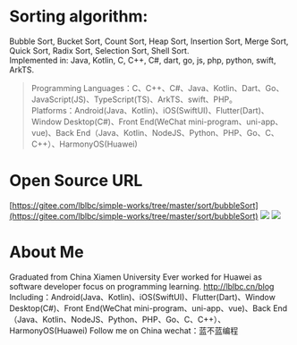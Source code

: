 # Sorting algorithm:
Bubble Sort, Bucket Sort, Count Sort, Heap Sort, Insertion Sort, Merge Sort, Quick Sort, Radix Sort, Selection Sort, Shell Sort.  
Implemented in:
Java, Kotlin, C, C++, C#, dart, go, js, php, python, swift, ArkTS.
> Programming Languages：C、C++、C#、Java、Kotlin、Dart、Go、JavaScript(JS)、TypeScript(TS)、ArkTS、swift、PHP。  
> Platforms：Android(Java、Kotlin)、iOS(SwiftUI)、Flutter(Dart)、Window Desktop(C#)、Front End(WeChat mini-program、uni-app、vue)、Back End（Java、Kotlin、NodeJS、Python、PHP、Go、C、C++）、HarmonyOS(Huawei)  

# Open Source URL
[https://gitee.com/lblbc/simple-works/tree/master/sort/bubbleSort](https://gitee.com/lblbc/simple-works/tree/master/sort/bubbleSort)
![](https://img-blog.csdnimg.cn/0f4bbd4151df49a480693feacc0a0edf.png)
![](https://img-blog.csdnimg.cn/a9c8b44b3a0f4ce7b0facb00c07bd727.png)

# About Me
Graduated from China Xiamen University
Ever worked for Huawei as software developer
focus on programming learning. http://lblbc.cn/blog
Including：Android(Java、Kotlin)、iOS(SwiftUI)、Flutter(Dart)、Window Desktop(C#)、Front End(WeChat mini-program、uni-app、vue)、Back End（Java、Kotlin、NodeJS、Python、PHP、Go、C、C++）、HarmonyOS(Huawei)
Follow me on China wechat：蓝不蓝编程